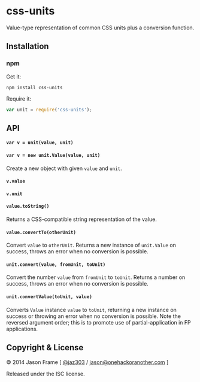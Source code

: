 # css-units

Value-type representation of common CSS units plus a conversion function.

## Installation

### npm

Get it:

```shell
npm install css-units
```

Require it:

```javascript
var unit = require('css-units');
```

## API

#### `var v = unit(value, unit)`
#### `var v = new unit.Value(value, unit)`

Create a new object with given `value` and `unit`.

#### `v.value`

#### `v.unit`

#### `value.toString()`

Returns a CSS-compatible string representation of the value.

#### `value.convertTo(otherUnit)`

Convert `value` to `otherUnit`. Returns a new instance of `unit.Value` on success, throws an error when no conversion is possible.

#### `unit.convert(value, fromUnit, toUnit)`

Convert the number `value` from `fromUnit` to `toUnit`. Returns a number on success, throws an error when no conversion is possible.

#### `unit.convertValue(toUnit, value)`

Converts `Value` instance `value` to `toUnit`, returning a new instance on success or throwing an error when no conversion is possible. Note the reversed argument order; this is to promote use of partial-application in FP applications.

## Copyright &amp; License

&copy; 2014 Jason Frame [ [@jaz303](http://twitter.com/jaz303) / [jason@onehackoranother.com](mailto:jason@onehackoranother.com) ]

Released under the ISC license.